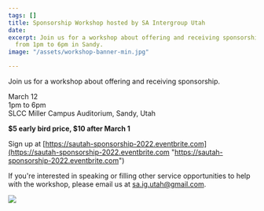 ```yaml
---
tags: []
title: Sponsorship Workshop hosted by SA Intergroup Utah
date: 
excerpt: Join us for a workshop about offering and receiving sponsorship. March 12
  from 1pm to 6pm in Sandy.
image: "/assets/workshop-banner-min.jpg"

---
```

Join us for a workshop about offering and receiving sponsorship.

March 12  
1pm to 6pm  
SLCC Miller Campus Auditorium, Sandy, Utah

**$5 early bird price, $10 after March 1**

Sign up at [https://sautah-sponsorship-2022.eventbrite.com](https://sautah-sponsorship-2022.eventbrite.com "https://sautah-sponsorship-2022.eventbrite.com")

If you're interested in speaking or filling other service opportunities to help with the workshop, please email us at sa.ig.utah@gmail.com.

![](/assets/chart.png)